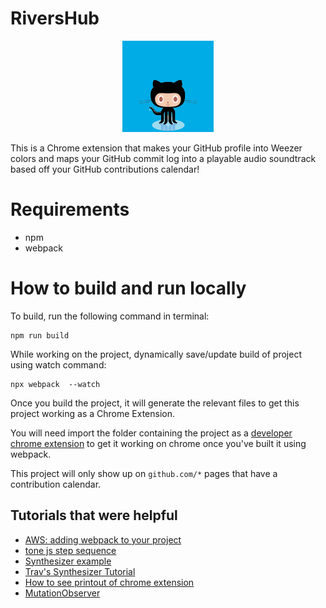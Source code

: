 # RiversHub

<p align="center">
  <img src="./icon.jpeg" width="29%"/>
</p>

This is a Chrome extension that makes your GitHub profile into Weezer colors and maps your GitHub commit log into a playable audio soundtrack based off your GitHub contributions calendar!

# Requirements

- npm
- webpack

# How to build and run locally

To build, run the following command in terminal:

```
npm run build
```

While working on the project, dynamically save/update build of project using watch command:

```
npx webpack  --watch
```

Once you build the project, it will generate the relevant files to get this project working as a Chrome Extension.

You will need import the folder containing the project as a [developer chrome extension](https://bashvlas.com/blog/install-chrome-extension-in-developer-mode/) to get it working on chrome once you've built it using webpack.

This project will only show up on `github.com/*` pages that have a contribution calendar.

## Tutorials that were helpful

- [AWS: adding webpack to your project](https://docs.aws.amazon.com/sdk-for-javascript/v3/developer-guide/webpack.html)
- [tone js step sequence](https://github.com/Tonejs/Tone.js/blob/dev/examples/stepSequencer.html)
- [Synthesizer example](https://tonejs.github.io/examples/stepSequencer)
- [Trav's Synthesizer Tutorial](https://blog.techsavvytravvy.com/make-a-synthesizer-with-tonejs)
- [How to see printout of chrome extension](https://stackoverflow.com/questions/3829150/google-chrome-extension-console-log-from-background-page)
- [MutationObserver](https://developer.mozilla.org/en-US/docs/Web/API/MutationObserver)
